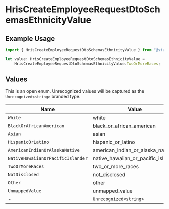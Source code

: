 # HrisCreateEmployeeRequestDtoSchemasEthnicityValue

## Example Usage

```typescript
import { HrisCreateEmployeeRequestDtoSchemasEthnicityValue } from "@stackone/stackone-client-ts/sdk/models/shared";

let value: HrisCreateEmployeeRequestDtoSchemasEthnicityValue =
    HrisCreateEmployeeRequestDtoSchemasEthnicityValue.TwoOrMoreRaces;
```

## Values

This is an open enum. Unrecognized values will be captured as the `Unrecognized<string>` branded type.

| Name                                | Value                               |
| ----------------------------------- | ----------------------------------- |
| `White`                             | white                               |
| `BlackOrAfricanAmerican`            | black_or_african_american           |
| `Asian`                             | asian                               |
| `HispanicOrLatino`                  | hispanic_or_latino                  |
| `AmericanIndianOrAlaskaNative`      | american_indian_or_alaska_native    |
| `NativeHawaiianOrPacificIslander`   | native_hawaiian_or_pacific_islander |
| `TwoOrMoreRaces`                    | two_or_more_races                   |
| `NotDisclosed`                      | not_disclosed                       |
| `Other`                             | other                               |
| `UnmappedValue`                     | unmapped_value                      |
| -                                   | `Unrecognized<string>`              |